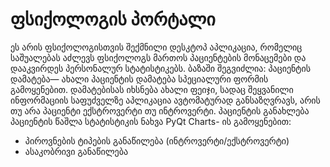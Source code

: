# ფსიქოლოგის პორტალი

ეს არის ფსიქოლოგისთვის შექმნილი დესკტოპ აპლიკაცია, რომელიც საშუალებას აძლევს ფსიქოლოგს მართოს პაციენტების მონაცემები და დააკვირდეს პერსონალურ სტატისტიკებს.
ბაზაში შეგვიძლია:
პაციენტის დამატება— ახალი პაციენტის დამატება სპეციალური ფორმის გამოყენებით. 
  დამატებისას იხსნება ახალი ფეიჯი, სადაც შეყვანილი ინფორმაციის საფუძველზე აპლიკაცია ავტომატურად განსაზღვრავს, არის თუ არა პაციენტი ექსტროვერტი თუ ინტროვერტი.
პაციენტის განახლება
პაციენტის წაშლა
სტატისტიკის ნახვა  PyQt Charts- ის გამოყენებით:
  - პიროვნების ტიპების განაწილება (ინტროვერტი/ექსტროვერტი) 
  - ასაკობრივი განაწილება   
